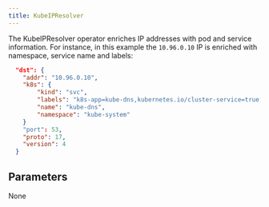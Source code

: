 ```yaml
---
title: KubeIPResolver
---
```


The KubeIPResolver operator enriches IP addresses with pod and service
information. For instance, in this example the `10.96.0.10` IP is enriched with
namespace, service name and labels:

```json
  "dst": {
    "addr": "10.96.0.10",
    "k8s": {
        "kind": "svc",
        "labels": "k8s-app=kube-dns,kubernetes.io/cluster-service=true,kubernetes.io/name=CoreDNS",
        "name": "kube-dns",
        "namespace": "kube-system"
    }
    "port": 53,
    "proto": 17,
    "version": 4
  }
```

## Parameters

None

